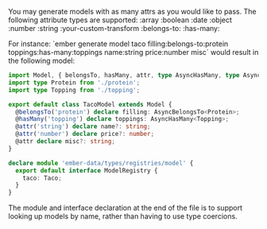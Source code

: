 <grey>You may generate models with as many attrs as you would like to pass. The following attribute types are supported:</grey>
<yellow><attr-name></yellow>
<yellow><attr-name></yellow>:array
<yellow><attr-name></yellow>:boolean
<yellow><attr-name></yellow>:date
<yellow><attr-name></yellow>:object
<yellow><attr-name></yellow>:number
<yellow><attr-name></yellow>:string
<yellow><attr-name></yellow>:your-custom-transform
<yellow><attr-name></yellow>:belongs-to:<yellow><model-name></yellow>
<yellow><attr-name></yellow>:has-many:<yellow><model-name></yellow>

For instance: <green>\`ember generate model taco filling:belongs-to:protein toppings:has-many:toppings name:string price:number misc\`</green> would result in the following model:

```ts
import Model, { belongsTo, hasMany, attr, type AsyncHasMany, type AsyncBelongsTo } from '@ember-data/model';
import type Protein from './protein';
import type Topping from './topping';

export default class TacoModel extends Model {
  @belongsTo('protein') declare filling: AsyncBelongsTo<Protein>;
  @hasMany('topping') declare toppings: AsyncHasMany<Topping>;
  @attr('string') declare name?: string;
  @attr('number') declare price?: number;
  @attr declare misc?: string;
}

declare module 'ember-data/types/registries/model' {
  export default interface ModelRegistry {
    taco: Taco;
  }
}
```

The module and interface declaration at the end of the file is to support looking up models by name, rather than having to use type coercions.
